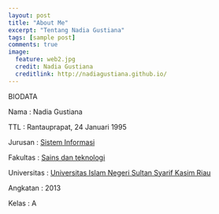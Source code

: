 ```yaml
---
layout: post
title: "About Me"
excerpt: "Tentang Nadia Gustiana"
tags: [sample post]
comments: true
image:
  feature: web2.jpg
  credit: Nadia Gustiana
  creditlink: http://nadiagustiana.github.io/
---
```

<p>BIODATA</p>
<p>Nama : Nadia Gustiana</p>
<p>TTL : Rantauprapat, 24 Januari 1995</p>
<p>Jurusan : <a href= "http://sif.uin-suska.ac.id/">Sistem Informasi</a></p>
<p>Fakultas : <a href= "http://fst.uin-suska.ac.id/">Sains dan teknologi</a></p>
<p>Universitas : <a href= "http://uin-suska.ac.id/">Universitas Islam Negeri Sultan Syarif Kasim Riau</a></p>
<p>Angkatan : 2013</p>
<p>Kelas : A</p>


